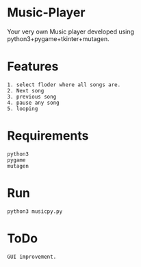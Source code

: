 # Music-Player
Your very own Music player developed using python3+pygame+tkinter+mutagen.

# Features 
```
1. select floder where all songs are.
2. Next song
3. previous song
4. pause any song
5. looping
```

# Requirements
```
python3
pygame
mutagen
```

# Run
```
python3 musicpy.py
```

# ToDo
```
GUI improvement. 
```
